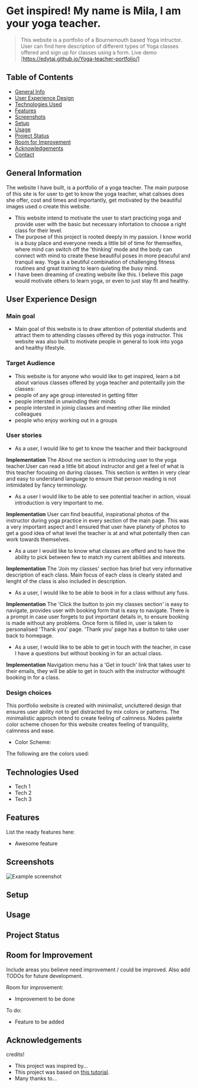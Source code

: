 # Get inspired! My name is Mila, I am your yoga teacher.
> This website is a portfolio of a Bournemouth based Yoga intructor. User can find here description of different types of Yoga classes offered and sign up for classes using a form.
> Live demo [https://edytaj.github.io/Yoga-teacher-portfolio/]

## Table of Contents
* [General Info](##general-information)
* [User Experience Design](##user-experience)
* [Technologies Used](##technologies-used)
* [Features](##features)
* [Screenshots](##screenshots)
* [Setup](##setup)
* [Usage](##usage)
* [Project Status](##project-status)
* [Room for Improvement](##room-for-improvement)
* [Acknowledgements](##acknowledgements)
* [Contact](##contact)



## General Information
The website I have built, is a portfolio of a yoga teacher. The main purpose of this site is for user to get to know the yoga teacher, what calsses does she offer, cost and times and  importantly, get motivated by the beautiful images used o create this website.
- This website intend to motivate the user to start practicing yoga and provide user with the basic but necessary infortation to choose a right class for their level.
- The purpose of this project is rooted deeply in my passion. I know world is a busy place and everyone needs a little bit of time for themselfes, where mind can switch off the 'thinking' mode and the body can connect with mind to create these beautiful poses in more peacuful and tranquil way. Yoga is a beutiful combination of challenging fitness routines and great training to learn quieting the busy mind.
- I have been dreaming of creating website like this. I believe this page would motivate others to learn yoga, or even to just stay fit and healthy.

## User Experience Design

### Main goal 
- Main goal of this website is to draw attention of potential students and attract them to attending classes offered by this yoga instructor. This website was also built to motivate people in general to look into yoga and healthy lifestyle.

### Target Audience
- This website is for anyone who would like to get inspired, learn a bit about various classes offered by yoga teacher and potentailly join the classes:
- people of any age group interested in getting fitter
- people intersted in unwinding their minds
- people intersted in joinig classes and meeting other like minded colleagues
- people who enjoy working out in a groups

### User stories
- As a user, I would like to get to know the teacher and their background

**Implementation** The About me section is introducing user to the yoga teacher.User can read a little bit about instructor and get a feel of what is this teacher focusing on during classes. This section is written in very clear and easy to understand language to ensure that person reading is not intimidated by fancy terminology.

 - As a user I would like to be able to see potential teacher in action, visual introduction is very important to me.

 **Implementation** User can find beautiful, inspirational photos of the instructor during yoga practice in every section of the main page. This was a very important aspect and I ensured that user have planety of photos to get a good idea of what level the teacher is at and what potentally then can work towards themselves.

 - As a user I would like to know what classes are offerd and to have the ability to pick between few to match my current abilities and interests.

 **Implementation** The 'Join my classes' section has brief but very informative description of each class. Main focus of each class is clearly stated and lenght of the class is also included in description.

 - As a user, I would like to be able to book in for a class without any fuss.

 **Implementation** The 'Click the button to join my classes section' is easy to navigate, provides user with booking form that is easy to navigate. There is a prompt in case user forgets to put important details in, to ensure booking is made without any problems. Once form is filled in, user is taken to personalised 'Thank you' page. 'Thank you' page has a button to take user back to homepage.

- As a user, I would like to be able to get in touch with the teacher, in case I have a questions but without booking in for an actual class.

 **Implementation** Navigation menu has a 'Get in touch' link that takes user to their emails, they will be able to get in touch with the instructor withought booking in for a class.

 ### Design choices

 This portfolio website is created with minimalist, uncluttered design that ensures user ability not to get distracted by mix colors or patterns. The minimalistic approch intend to create feeling of calmness.
 Nudes palette color scheme chosen for this website creates feeling of tranquility, calmness and ease.

 - Color Scheme:

 The following are the colors used:




## Technologies Used
- Tech 1 
- Tech 2 
- Tech 3 


## Features
List the ready features here:
- Awesome feature



## Screenshots
![Example screenshot](./img/screenshot.png)



## Setup



## Usage



## Project Status



## Room for Improvement
Include areas you believe need improvement / could be improved. Also add TODOs for future development.

Room for improvement:
- Improvement to be done


To do:
- Feature to be added



## Acknowledgements
credits!
- This project was inspired by...
- This project was based on [this tutorial](https://www.example.com).
- Many thanks to...
